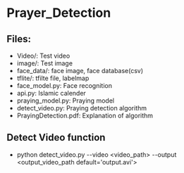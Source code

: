 # Prayer_Detection

## Files:
- Video/: Test video 
- image/: Test image
- face_data/: face image, face database(csv)
- tflite/: tfilte file, labelmap
- face_model.py: Face recognition
- api.py: Islamic calender
- praying_model.py: Praying model
- detect_video.py: Praying detection algorithm
- PrayingDetection.pdf: Explanation of algorithm

## Detect Video function
- python detect_video.py --video <video_path> --output <output_video_path default='output.avi'>
